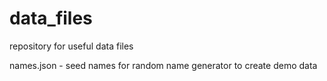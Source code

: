 # data_files
repository for useful data files

names.json - seed names for random name generator to create demo data
